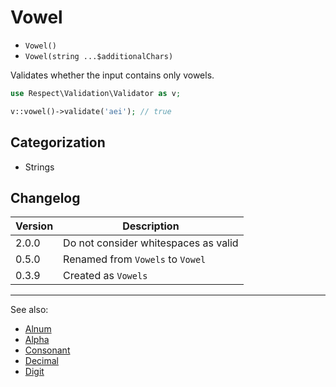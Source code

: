 # Vowel

- `Vowel()`
- `Vowel(string ...$additionalChars)`

Validates whether the input contains only vowels.

```php
use Respect\Validation\Validator as v;

v::vowel()->validate('aei'); // true
```

## Categorization

- Strings

## Changelog

Version | Description
--------|-------------
  2.0.0 | Do not consider whitespaces as valid
  0.5.0 | Renamed from `Vowels` to `Vowel`
  0.3.9 | Created as `Vowels`

***
See also:

- [Alnum](Alnum.md)
- [Alpha](Alpha.md)
- [Consonant](Consonant.md)
- [Decimal](Decimal.md)
- [Digit](Digit.md)
